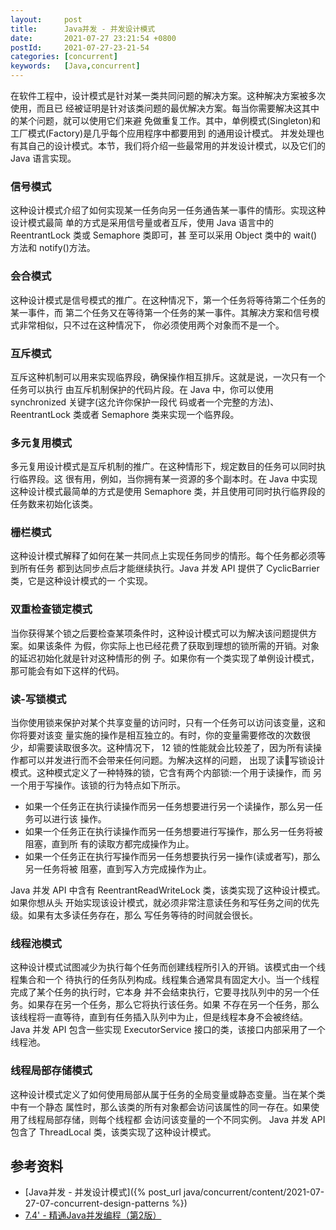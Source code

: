 ```yaml
---
layout:     post
title:      Java并发 - 并发设计模式
date:       2021-07-27 23:21:54 +0800
postId:     2021-07-27-23-21-54
categories: [concurrent]
keywords:   [Java,concurrent]
---
```


在软件工程中，设计模式是针对某一类共同问题的解决方案。这种解决方案被多次使用，而且已 经被证明是针对该类问题的最优解决方案。每当你需要解决这其中的某个问题，就可以使用它们来避 免做重复工作。其中，单例模式(Singleton)和工厂模式(Factory)是几乎每个应用程序中都要用到 的通用设计模式。
并发处理也有其自己的设计模式。本节，我们将介绍一些最常用的并发设计模式，以及它们的 Java 语言实现。

### 信号模式
这种设计模式介绍了如何实现某一任务向另一任务通告某一事件的情形。实现这种设计模式最简 单的方式是采用信号量或者互斥，使用 Java 语言中的 ReentrantLock 类或 Semaphore 类即可，甚 至可以采用 Object 类中的 wait()方法和 notify()方法。

### 会合模式
这种设计模式是信号模式的推广。在这种情况下，第一个任务将等待第二个任务的某一事件，而 第二个任务又在等待第一个任务的某一事件。其解决方案和信号模式非常相似，只不过在这种情况下， 你必须使用两个对象而不是一个。

### 互斥模式
互斥这种机制可以用来实现临界段，确保操作相互排斥。这就是说，一次只有一个任务可以执行 由互斥机制保护的代码片段。在 Java 中，你可以使用 synchronized 关键字(这允许你保护一段代 码或者一个完整的方法)、ReentrantLock 类或者 Semaphore 类来实现一个临界段。

### 多元复用模式
多元复用设计模式是互斥机制的推广。在这种情形下，规定数目的任务可以同时执行临界段。这 很有用，例如，当你拥有某一资源的多个副本时。在 Java 中实现这种设计模式最简单的方式是使用 Semaphore 类，并且使用可同时执行临界段的任务数来初始化该类。

### 栅栏模式
这种设计模式解释了如何在某一共同点上实现任务同步的情形。每个任务都必须等到所有任务 都到达同步点后才能继续执行。Java 并发 API 提供了 CyclicBarrier 类，它是这种设计模式的一 个实现。

### 双重检查锁定模式
当你获得某个锁之后要检查某项条件时，这种设计模式可以为解决该问题提供方案。如果该条件 为假，你实际上也已经花费了获取到理想的锁所需的开销。对象的延迟初始化就是针对这种情形的例 子。如果你有一个类实现了单例设计模式，那可能会有如下这样的代码。

### 读-写锁模式
当你使用锁来保护对某个共享变量的访问时，只有一个任务可以访问该变量，这和你将要对该变 量实施的操作是相互独立的。有时，你的变量需要修改的次数很少，却需要读取很多次。这种情况下， 12 锁的性能就会比较差了，因为所有读操作都可以并发进行而不会带来任何问题。为解决这样的问题， 出现了读写锁设计模式。这种模式定义了一种特殊的锁，它含有两个内部锁:一个用于读操作，而 另一个用于写操作。该锁的行为特点如下所示。

* 如果一个任务正在执行读操作而另一任务想要进行另一个读操作，那么另一任务可以进行该 操作。
* 如果一个任务正在执行读操作而另一任务想要进行写操作，那么另一任务将被阻塞，直到所 有的读取方都完成操作为止。
* 如果一个任务正在执行写操作而另一任务想要执行另一操作(读或者写)，那么另一任务将被 阻塞，直到写入方完成操作为止。

Java 并发 API 中含有 ReentrantReadWriteLock 类，该类实现了这种设计模式。如果你想从头 开始实现该设计模式，就必须非常注意读任务和写任务之间的优先级。如果有太多读任务存在，那么 写任务等待的时间就会很长。

### 线程池模式
这种设计模式试图减少为执行每个任务而创建线程所引入的开销。该模式由一个线程集合和一个 待执行的任务队列构成。线程集合通常具有固定大小。当一个线程完成了某个任务的执行时，它本身 并不会结束执行，它要寻找队列中的另一个任务。如果存在另一个任务，那么它将执行该任务。如果 不存在另一个任务，那么该线程将一直等待，直到有任务插入队列中为止，但是线程本身不会被终结。
Java 并发 API 包含一些实现 ExecutorService 接口的类，该接口内部采用了一个线程池。

### 线程局部存储模式
这种设计模式定义了如何使用局部从属于任务的全局变量或静态变量。当在某个类中有一个静态 属性时，那么该类的所有对象都会访问该属性的同一存在。如果使用了线程局部存储，则每个线程都 会访问该变量的一个不同实例。
Java 并发 API 包含了 ThreadLocal 类，该类实现了这种设计模式。

## 参考资料

* [Java并发 - 并发设计模式]({% post_url java/concurrent/content/2021-07-27-07-concurrent-design-patterns %})
* [7.4' - 精通Java并发编程（第2版）](https://book.douban.com/subject/30327401/)
